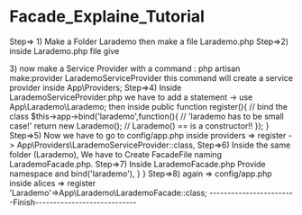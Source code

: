 # Facade_Explaine_Tutorial

Step=> 1)
Make a Folder Larademo then make a file Larademo.php 
Step=>2)
inside Larademo.php file give 
<?php
    namespace App\Larademo;
    class Larademo {
        public function sayHello(){
            echo "Hi from Custome Facade";
        }
    }

Step=>3)

now make a Service Provider with a command : 
php artisan make:provider LarademoServiceProvider

this command will create a service provider inside App\Providers;

Step=>4)

Inside LarademoServiceProvider.php 
we have to add a statement ->
use App\Larademo\Larademo; 
then inside
public function  register(){
    // bind the class
    $this->app->bind('larademo',function(){ // 'larademo has to be  small case!'
       return new Larademo();  // Larademo() == is a constructor!!
    });
} 

Step=>5)

Now we have to go to config/app.php 
inside providers =>
    register ->
    App\Providers\LarademoServiceProvider::class,



Step=>6)

Inside the same folder (Larademo), We have to Create FacadeFile naming LarademoFacade.php.

Step=>7)

Inside LarademoFacade.php 
Provide namespace and <?php;

<?php namespace App\Larademo;

class LarademoFacade extends Facade {
    protected static function getFacadeAccessor(){
        return 'larademo'; // this larademo was inside LarademoServiceProvider app->bind('larademo'),

    }
}

Step=>8)

again =>
config/app.php 
inside alices => register 

'Larademo'=>App\Larademo\LarademoFacade::class;


------------------------Finish----------------------------
